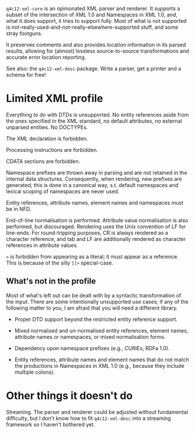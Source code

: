`q4c12-xml-core` is an opinionated XML parser and renderer. It supports a subset of the intersection of XML 1.0 and Namespaces in XML 1.0, and, what it does support, it tries to support fully. Most of what is not supported is not-really-used-and-not-really-elsewhere-supported stuff, and some stray footguns.

It preserves comments and also provides location information in its parsed results, allowing for (almost) lossless source-to-source transformations and accurate error location reporting.

See also: the `q4c12-xml-desc` package. Write a parser, get a printer and a schema for free!

Limited XML profile
===================

Everything to do with DTDs is unsupported. No entity references aside from the ones specified in the XML standard, no default attributes, no external unparsed entities. No DOCTYPEs.

The XML declaration is forbidden.

Processing instructions are forbidden.

CDATA sections are forbidden.

Namespace prefixes are thrown away in parsing and are not retained in the internal data structures. Consequently, when rendering, new prefixes are generated; this is done in a canonical way, s.t. default namespaces and lexical scoping of namespaces are never used.

Entity references, attribute names, element names and namespaces must be in NFD.

End-of-line normalisation is performed. Attribute value normalisation is also performed, but discouraged. Rendering uses the Unix convention of LF for line-ends. For round-tripping purposes, CR is always rendered as a character reference, and tab and LF are additionally rendered as character references in attribute values.

`>` is forbidden from appearing as a literal; it must appear as a reference. This is because of the silly `]]>` special-case.

What's not in the profile
-------------------------

Most of what's left out can be dealt with by a syntactic transformation of the input. There are some intentionally unsupported use cases; if any of the following matter to you, I am afraid that you will need a different library.

* Proper DTD support beyond the restricted entity reference support.

* Mixed normalised and un-normalised entity references, element names, attribute names or namespaces, or mixed normalisation forms.

* Dependency upon namespace prefixes (e.g., CURIEs, RDFa 1.0).

* Entity references, attribute names and element names that do not match the productions in Namespaces in XML 1.0 (e.g., because they include multiple colons).

Other things it doesn't do
==========================

Streaming. The parser and renderer could be adjusted without fundamental difficulty, but I don't know how to fit `q4c12-xml-desc` into a streaming framework so I haven't bothered yet.
